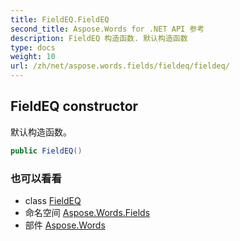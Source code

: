 ```yaml
---
title: FieldEQ.FieldEQ
second_title: Aspose.Words for .NET API 参考
description: FieldEQ 构造函数. 默认构造函数
type: docs
weight: 10
url: /zh/net/aspose.words.fields/fieldeq/fieldeq/
---
```

## FieldEQ constructor

默认构造函数。

```csharp
public FieldEQ()
```

### 也可以看看

* class [FieldEQ](../)
* 命名空间 [Aspose.Words.Fields](../../fieldeq/)
* 部件 [Aspose.Words](../../../)


